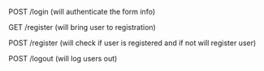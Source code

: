 POST /login (will authenticate the form info)

GET /register (will bring user to registration)

POST /register (will check if user is registered and if not will register user)

POST /logout (will log users out)